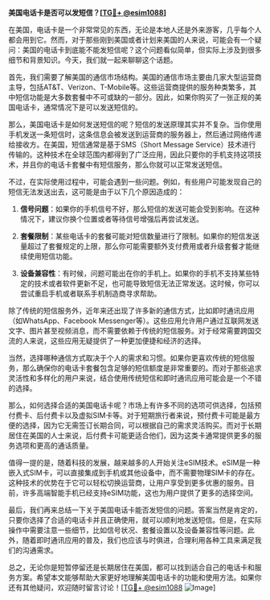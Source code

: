 **美国电话卡是否可以发短信？[[TG💪+ @esim1088](https://t.me/s/esim1088)]**

在美国，电话卡是一个非常常见的东西，无论是本地人还是外来游客，几乎每个人都会用到它。然而，对于那些刚到美国或者计划来美国的人来说，可能会有一个疑问：美国的电话卡到底能不能发短信呢？这个问题看似简单，但实际上涉及到很多细节和背景知识。今天，我们就一起来聊聊这个话题。

首先，我们需要了解美国的通信市场结构。美国的通信市场主要由几家大型运营商主导，包括AT&T、Verizon、T-Mobile等。这些运营商提供的服务种类繁多，其中短信功能是大多数套餐中不可或缺的一部分。因此，如果你购买了一张正规的美国电话卡，通常情况下是可以发送短信的。

那么，美国电话卡是如何发送短信的呢？短信的发送原理其实并不复杂。当你使用手机发送一条短信时，这条信息会被发送到运营商的服务器上，然后通过网络传递给接收方。在美国，短信通常是基于SMS（Short Message Service）技术进行传输的。这种技术在全球范围内都得到了广泛应用，因此只要你的手机支持这项技术，并且你的电话卡套餐中有短信服务，那么你就可以正常发送短信。

不过，在实际使用过程中，可能会遇到一些问题。例如，有些用户可能发现自己的短信无法发送出去，这可能是由于以下几个原因造成的：

1. **信号问题**：如果你的手机信号不好，那么短信的发送可能会受到影响。在这种情况下，建议你换个位置或者等待信号增强后再尝试发送。
   
2. **套餐限制**：某些电话卡的套餐可能对短信数量进行了限制。如果你的短信发送量超过了套餐规定的上限，那么你可能需要额外支付费用或者升级套餐才能继续使用短信功能。

3. **设备兼容性**：有时候，问题可能出在你的手机上。如果你的手机不支持某些特定的技术或者软件更新不足，也可能导致短信无法正常发送。这时候，你可以尝试重启手机或者联系手机制造商寻求帮助。

除了传统的短信服务外，近年来还出现了许多新的通信方式，比如即时通讯应用（如WhatsApp、Facebook Messenger等）。这些应用允许用户通过互联网发送文字、图片甚至视频消息，而不需要依赖于传统的短信服务。对于经常需要跨国交流的人来说，这些应用无疑提供了一种更加便捷和经济的选择。

当然，选择哪种通信方式取决于个人的需求和习惯。如果你更喜欢传统的短信服务，那么确保你的电话卡套餐包含足够的短信额度是非常重要的。而对于那些追求灵活性和多样化的用户来说，结合使用传统短信和即时通讯应用可能会是一个不错的选择。

那么，如何选择合适的美国电话卡呢？市场上有许多不同的选项可供选择，包括预付费卡、后付费卡以及虚拟SIM卡等。对于短期旅行者来说，预付费卡可能是最方便的选择，因为它无需签订长期合同，可以根据自己的需求灵活购买。而对于长期居住在美国的人士来说，后付费卡可能更适合他们，因为这类卡通常提供更多的服务选项和更高的通话质量。

值得一提的是，随着科技的发展，越来越多的人开始关注eSIM技术。eSIM是一种嵌入式SIM卡，可以直接集成到手机或其他设备中，而不需要物理SIM卡的存在。这种技术的优势在于它可以轻松切换运营商，让用户享受到更多优惠的服务。目前，许多高端智能手机已经支持eSIM功能，这也为用户提供了更多的选择空间。

最后，我们再来总结一下关于美国电话卡能否发短信的问题。答案当然是肯定的，只要你选择了合适的电话卡并且正确使用，就可以顺利地发送短信。但是，在实际操作中需要注意一些细节，比如信号状况、套餐设置以及设备兼容性等问题。此外，随着即时通讯应用的普及，我们也应该与时俱进，合理利用各种工具来满足我们的沟通需求。

总之，无论你是短暂停留还是长期居住在美国，都可以找到适合自己的电话卡和服务方案。希望本文能够帮助大家更好地理解美国电话卡的功能和使用方法。如果你还有其他疑问，欢迎随时留言讨论！[[TG💪+ @esim1088](https://t.me/s/esim1088) ![Image](https://i.postimg.cc/4NQfJmqS/Snipaste-2025-05-13-00-14-12.png)]